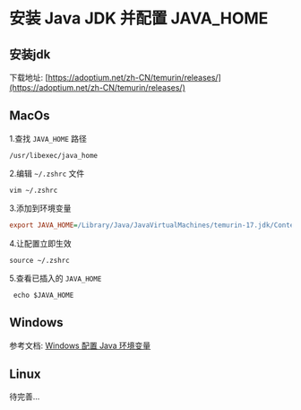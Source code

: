 # 安装 Java JDK 并配置 JAVA_HOME

## 安装jdk

下载地址: [https://adoptium.net/zh-CN/temurin/releases/](https://adoptium.net/zh-CN/temurin/releases/)

## MacOs

1.查找 `JAVA_HOME` 路径
```shell
/usr/libexec/java_home
```

2.编辑 `~/.zshrc` 文件
```shell
vim ~/.zshrc
```

3.添加到环境变量
```ini
export JAVA_HOME=/Library/Java/JavaVirtualMachines/temurin-17.jdk/Contents/Home
```

4.让配置立即生效
```shell
source ~/.zshrc
```

5.查看已插入的 `JAVA_HOME`
```shell
 echo $JAVA_HOME
```

## Windows

参考文档: [Windows 配置 Java 环境变量](https://www.jianshu.com/p/9fc41ea941aa)

## Linux

待完善...

